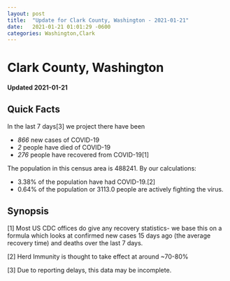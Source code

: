 ```yaml
---
layout: post
title:  "Update for Clark County, Washington - 2021-01-21"
date:   2021-01-21 01:01:29 -0600
categories: Washington,Clark
---
```


# Clark County, Washington
#### Updated 2021-01-21

## Quick Facts

In the last 7 days[3] we project there have been
- *866* new cases of COVID-19
- *2* people have died of COVID-19
- *276* people have recovered from COVID-19[1]

The population in this census area is 488241. By our calculations:
- 3.38% of the population have had COVID-19.[2]
- 0.64% of the population or 3113.0 people are actively fighting the virus.

## Synopsis




[1] Most US CDC offices do give any recovery statistics- we base this on a formula which looks at confirmed new cases
15 days ago (the average recovery time) and deaths over the last 7 days.

[2] Herd Immunity is thought to take effect at around ~70-80%

[3] Due to reporting delays, this data may be incomplete.
 
    